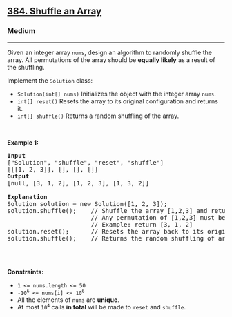<h2><a href="https://leetcode.com/problems/shuffle-an-array/">384. Shuffle an Array</a></h2><h3>Medium</h3><hr><div style="user-select: auto;"><p style="user-select: auto;">Given an integer array <code style="user-select: auto;">nums</code>, design an algorithm to randomly shuffle the array. All permutations of the array should be <strong style="user-select: auto;">equally likely</strong> as a result of the shuffling.</p>

<p style="user-select: auto;">Implement the <code style="user-select: auto;">Solution</code> class:</p>

<ul style="user-select: auto;">
	<li style="user-select: auto;"><code style="user-select: auto;">Solution(int[] nums)</code> Initializes the object with the integer array <code style="user-select: auto;">nums</code>.</li>
	<li style="user-select: auto;"><code style="user-select: auto;">int[] reset()</code> Resets the array to its original configuration and returns it.</li>
	<li style="user-select: auto;"><code style="user-select: auto;">int[] shuffle()</code> Returns a random shuffling of the array.</li>
</ul>

<p style="user-select: auto;">&nbsp;</p>
<p style="user-select: auto;"><strong style="user-select: auto;">Example 1:</strong></p>

<pre style="user-select: auto;"><strong style="user-select: auto;">Input</strong>
["Solution", "shuffle", "reset", "shuffle"]
[[[1, 2, 3]], [], [], []]
<strong style="user-select: auto;">Output</strong>
[null, [3, 1, 2], [1, 2, 3], [1, 3, 2]]

<strong style="user-select: auto;">Explanation</strong>
Solution solution = new Solution([1, 2, 3]);
solution.shuffle();    // Shuffle the array [1,2,3] and return its result.
                       // Any permutation of [1,2,3] must be equally likely to be returned.
                       // Example: return [3, 1, 2]
solution.reset();      // Resets the array back to its original configuration [1,2,3]. Return [1, 2, 3]
solution.shuffle();    // Returns the random shuffling of array [1,2,3]. Example: return [1, 3, 2]

</pre>

<p style="user-select: auto;">&nbsp;</p>
<p style="user-select: auto;"><strong style="user-select: auto;">Constraints:</strong></p>

<ul style="user-select: auto;">
	<li style="user-select: auto;"><code style="user-select: auto;">1 &lt;= nums.length &lt;= 50</code></li>
	<li style="user-select: auto;"><code style="user-select: auto;">-10<sup style="user-select: auto;">6</sup> &lt;= nums[i] &lt;= 10<sup style="user-select: auto;">6</sup></code></li>
	<li style="user-select: auto;">All the elements of <code style="user-select: auto;">nums</code> are <strong style="user-select: auto;">unique</strong>.</li>
	<li style="user-select: auto;">At most <code style="user-select: auto;">10<sup style="user-select: auto;">4</sup></code> calls <strong style="user-select: auto;">in total</strong> will be made to <code style="user-select: auto;">reset</code> and <code style="user-select: auto;">shuffle</code>.</li>
</ul>
</div>